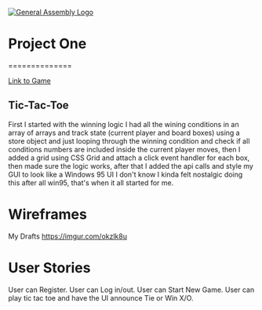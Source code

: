 [![General Assembly Logo](https://camo.githubusercontent.com/1a91b05b8f4d44b5bbfb83abac2b0996d8e26c92/687474703a2f2f692e696d6775722e636f6d2f6b6538555354712e706e67)](https://generalassemb.ly/education/web-development-immersive)

# Project One
==============

[Link to Game](https://aymammeri.github.io/Tic-Tac-Tow/)

## Tic-Tac-Toe

First I started with the winning logic I had all the wining conditions in an array of arrays and track state (current player and board boxes) using a store object and just looping through the winning condition and check if all conditions numbers are included inside the current player moves, then I added a grid using CSS Grid and attach a click event handler for each box, then made sure the logic works, after that I added the api calls and style my GUI to look like a Windows 95 UI I don't know I kinda felt nostalgic doing this after all win95, that's when it all started for me.

# Wireframes

My Drafts https://imgur.com/okzlk8u

# User Stories

 User can Register.
 User can Log in/out.
 User can Start New Game.
 User can play tic tac toe and have the UI announce Tie or Win X/O.
